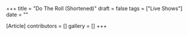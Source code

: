 +++
title = "Do The Roll (Shortened)"
draft = false
tags = ["Live Shows"]
date = ""

[Article]
contributors = []
gallery = []
+++